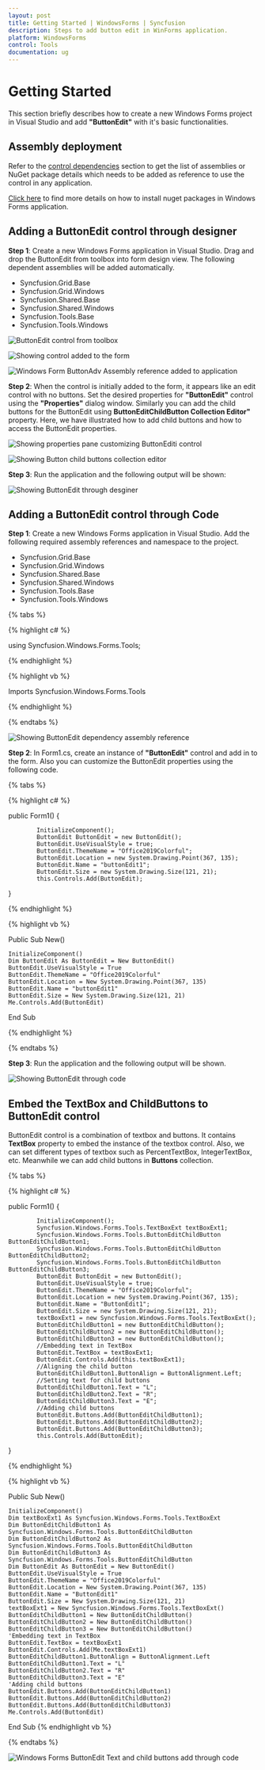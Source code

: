 ```yaml
---
layout: post
title: Getting Started | WindowsForms | Syncfusion
description: Steps to add button edit in WinForms application.
platform: WindowsForms
control: Tools
documentation: ug
---
```


# Getting Started

This section briefly describes how to create a new Windows Forms project in Visual Studio and add **"ButtonEdit"** with it's basic functionalities.

## Assembly deployment

Refer to the [control dependencies](https://help.syncfusion.com/windowsforms/control-dependencies#buttonedit) section to get the list of assemblies or NuGet package details which needs to be added as reference to use the control in any application.

[Click here](https://help.syncfusion.com/windowsforms/nuget-packages) to find more details on how to install nuget packages in Windows Forms application.


## Adding a ButtonEdit control through designer

**Step 1**: Create a new Windows Forms application in Visual Studio. Drag and drop the ButtonEdit from toolbox into form design view. The following dependent assemblies will be added automatically.

* Syncfusion.Grid.Base
* Syncfusion.Grid.Windows
* Syncfusion.Shared.Base
* Syncfusion.Shared.Windows
* Syncfusion.Tools.Base
* Syncfusion.Tools.Windows

![ButtonEdit control from toolbox](Overview_images/Overview_img79.jpeg) 

![Showing control added to the form](Overview_images/Overview_img80.jpeg) 

![Windows Form ButtonAdv Assembly reference added to application](Overview_images/buttonedit_reference.png) 

**Step 2**: When the control is initially added to the form, it appears like an edit control with no buttons. Set the desired properties for **"ButtonEdit"** control using the **"Properties"** dialog window. Similarly you can add the child buttons for the ButtonEdit using **ButtonEditChildButton Collection Editor"** property. Here, we have illustrated how to add child buttons and how to access the ButtonEdit properties.

![Showing properties pane customizing ButtonEditi control](Overview_images/Overview_addchild.png)

![Showing Button child buttons collection editor](Overview_images/Overview_editchild.png)

**Step 3**: Run the application and the following output will be shown:

![Showing ButtonEdit through desginer](Overview_images/Buttoneditmetro.png)

## Adding a ButtonEdit control through Code

**Step 1**:  Create a new Windows Forms application in Visual Studio. Add the following required assembly references and namespace to the project. 

* Syncfusion.Grid.Base
* Syncfusion.Grid.Windows
* Syncfusion.Shared.Base
* Syncfusion.Shared.Windows
* Syncfusion.Tools.Base
* Syncfusion.Tools.Windows

{% tabs %}

{% highlight c# %}

using Syncfusion.Windows.Forms.Tools;

{% endhighlight %}

{% highlight vb %}

Imports Syncfusion.Windows.Forms.Tools

{% endhighlight %}   

{% endtabs %}
   
![Showing ButtonEdit dependency assembly reference](Overview_images/ButtonEdit_imagereference.png)

**Step 2**: In Form1.cs, create an instance of **"ButtonEdit"** control and add in to the form. Also you can customize the ButtonEdit properties using the following code.

{% tabs %}

{% highlight c# %}

public Form1()
{
            
            InitializeComponent();
            ButtonEdit ButtonEdit = new ButtonEdit();
            ButtonEdit.UseVisualStyle = true;
            ButtonEdit.ThemeName = "Office2019Colorful";
            ButtonEdit.Location = new System.Drawing.Point(367, 135);
            ButtonEdit.Name = "buttonEdit1";
            ButtonEdit.Size = new System.Drawing.Size(121, 21);
            this.Controls.Add(ButtonEdit);

}

{% endhighlight %}

{% highlight vb %}

Public Sub New()

    InitializeComponent()
    Dim ButtonEdit As ButtonEdit = New ButtonEdit()
    ButtonEdit.UseVisualStyle = True
    ButtonEdit.ThemeName = "Office2019Colorful"
    ButtonEdit.Location = New System.Drawing.Point(367, 135)
    ButtonEdit.Name = "buttonEdit1"
    ButtonEdit.Size = New System.Drawing.Size(121, 21)
    Me.Controls.Add(ButtonEdit)
    
End Sub

{% endhighlight %}

{% endtabs %}

**Step 3**: Run the application and the following output will be shown.

![Showing ButtonEdit through code](Overview_images/buttonedit_image.png)

## Embed the TextBox and ChildButtons to ButtonEdit control

ButtonEdit control is a combination of textbox and buttons. It contains **TextBox** property to embed the instance of the textbox control. Also, we can set different types of textbox such as PercentTextBox, IntegerTextBox, etc. Meanwhile we can add child buttons in **Buttons** collection.

{% tabs %}

{% highlight c# %}

public Form1()
{
            
            InitializeComponent();
            Syncfusion.Windows.Forms.Tools.TextBoxExt textBoxExt1;
            Syncfusion.Windows.Forms.Tools.ButtonEditChildButton ButtonEditChildButton1;
            Syncfusion.Windows.Forms.Tools.ButtonEditChildButton ButtonEditChildButton2;
            Syncfusion.Windows.Forms.Tools.ButtonEditChildButton ButtonEditChildButton3;
            ButtonEdit ButtonEdit = new ButtonEdit();
            ButtonEdit.UseVisualStyle = true;
            ButtonEdit.ThemeName = "Office2019Colorful";
            ButtonEdit.Location = new System.Drawing.Point(367, 135);
            ButtonEdit.Name = "ButtonEdit1";
            ButtonEdit.Size = new System.Drawing.Size(121, 21);
            textBoxExt1 = new Syncfusion.Windows.Forms.Tools.TextBoxExt();
            ButtonEditChildButton1 = new ButtonEditChildButton();
            ButtonEditChildButton2 = new ButtonEditChildButton();
            ButtonEditChildButton3 = new ButtonEditChildButton();
            //Embedding text in TextBox
            ButtonEdit.TextBox = textBoxExt1;
            ButtonEdit.Controls.Add(this.textBoxExt1);
            //Aligning the child button
            ButtonEditChildButton1.ButtonAlign = ButtonAlignment.Left;
            //Setting text for child buttons
            ButtonEditChildButton1.Text = "L";
            ButtonEditChildButton2.Text = "R";
            ButtonEditChildButton3.Text = "E";
            //Adding child buttons 
            ButtonEdit.Buttons.Add(ButtonEditChildButton1);
            ButtonEdit.Buttons.Add(ButtonEditChildButton2);
            ButtonEdit.Buttons.Add(ButtonEditChildButton3);
            this.Controls.Add(ButtonEdit);

}


{% endhighlight %}

{% highlight vb %}

Public Sub New()

    InitializeComponent()
    Dim textBoxExt1 As Syncfusion.Windows.Forms.Tools.TextBoxExt
    Dim ButtonEditChildButton1 As Syncfusion.Windows.Forms.Tools.ButtonEditChildButton
    Dim ButtonEditChildButton2 As Syncfusion.Windows.Forms.Tools.ButtonEditChildButton
    Dim ButtonEditChildButton3 As Syncfusion.Windows.Forms.Tools.ButtonEditChildButton
    Dim ButtonEdit As ButtonEdit = New ButtonEdit()
    ButtonEdit.UseVisualStyle = True
    ButtonEdit.ThemeName = "Office2019Colorful"
    ButtonEdit.Location = New System.Drawing.Point(367, 135)
    ButtonEdit.Name = "ButtonEdit1"
    ButtonEdit.Size = New System.Drawing.Size(121, 21)
    textBoxExt1 = New Syncfusion.Windows.Forms.Tools.TextBoxExt()
    ButtonEditChildButton1 = New ButtonEditChildButton()
    ButtonEditChildButton2 = New ButtonEditChildButton()
    ButtonEditChildButton3 = New ButtonEditChildButton()
    'Embedding text in TextBox
    ButtonEdit.TextBox = textBoxExt1
    ButtonEdit.Controls.Add(Me.textBoxExt1)
    ButtonEditChildButton1.ButtonAlign = ButtonAlignment.Left
    ButtonEditChildButton1.Text = "L"
    ButtonEditChildButton2.Text = "R"
    ButtonEditChildButton3.Text = "E"
    'Adding child buttons 
    ButtonEdit.Buttons.Add(ButtonEditChildButton1)
    ButtonEdit.Buttons.Add(ButtonEditChildButton2)
    ButtonEdit.Buttons.Add(ButtonEditChildButton3)
    Me.Controls.Add(ButtonEdit)

End Sub
{% endhighlight vb %}

{% endtabs %}

![Windows Forms ButtonEdit Text and child buttons add through code](Overview_images/Buttoneditembedchildbuttons.png)